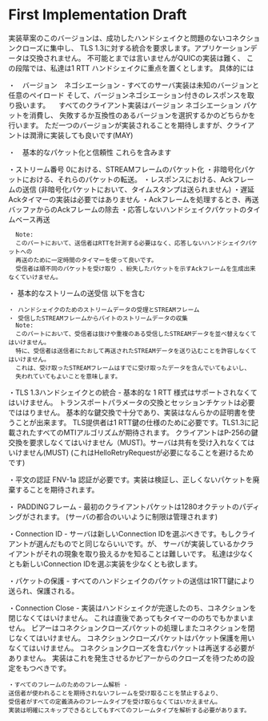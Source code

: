 # First Implementation Draft
実装草案のこのバージョンは、成功したハンドシェイクと問題のないコネクションクローズに集中し、
TLS 1.3に対する統合を要求します。アプリケーションデータは交換されません。
不可能とまでは言いませんがQUICの実装は難く、
この段階では、私達は1 RTT ハンドシェイクに重点を置くとします。
具体的には

・　バージョン　ネゴシエーション - すべてのサーバ実装は未知のバージョンと任意のペイロード
そして、バージョンネゴシエーション付きのレスポンスを取り扱います。
　すべてのクライアント実装はバージョン ネゴシエーション パケットを消費し、
失敗するか互換性のあるバージョンを選択するかのどちらかを行います。
ただ一つのバージョンが実装されることを期待しますが、クライアントは潤滑に実装しても良いです(MAY)

・　基本的なパケット化と信頼性
これらを含みます

  ・ストリーム番号 0における、STREAMフレームのパケット化
  ・非暗号化パケットにおける、それらのパケットの転送。
  ・レスポンスにおける、Ackフレームの送信 (非暗号化パケットにおいて、タイムスタンプは送られません)
  ・遅延Ackタイマーの実装は必要ではありません
  ・Ackフレームを処理するとき、再送バッファからのAckフレームの除去
  ・応答しないハンドシェイクパケットのタイムベース再送

      Note:
      このパートにおいて、送信者はRTTを計測する必要はなく、応答しないハンドシェイクパケットへの
      再送のために一定時間のタイマーを使って良いです。
      受信者は順不同のパケットを受け取り 、紛失したパケットを示すAckフレームを生成出来なくていけません。

  ・ 基本的なストリームの送受信
    以下を含む

    ・ ハンドシェイクのためのストリームデータの受理とSTREAMフレーム
    ・ 受信したSTREAMフレームからバイトのストリームデータの収集
      Note:
      このパートにおいて、受信者は抜けや重複のある受信したSTREAMデータを並べ替えなくてはいけません。
      特に、受信者は送信者にたおして再送されたSTREAMデータを送り込むことを許容しなくてはいけません。
      これは、受け取ったSTREAMフレームはすでに受け取ったデータを含んでいてもよいし、
      失われていてもよいことを意味します。

  ・TLS 1.3ハンドシェイクとの統合 -
    基本的な 1 RTT 様式はサポートされなくてはいけません。
    トランスポートパラメータの交換とセッションチケットは必要でははりません。
    基本的な鍵交換で十分であり、実装はなんらかの証明書を使うことが出来ます。
    TLS提供者は1 RTT鍵の仕様のために必要です。TLS1.3に記載されたすべてのMTIアルゴリズムが期待されます。
    クライアントはP-256の鍵交換を要求しなくてはいけません（MUST)。サーバは共有を受け入れなくてはいけません(MUST)
    (これはHelloRetryRequestが必要になることを避けるためです)

  ・平文の認証
    FNV-1a 認証が必要です。実装は検証し、正しくないパケットを廃棄することを期待されます。

  ・ PADDINGフレーム -
    最初のクライアントパケットは1280オクテットのパディングがされます。
    (サーバの都合のいいように制限は管理されます)

  ・Connection ID -
     サーバは新しいConnection IDを選ぶべきです。もしクライアントが選んだものでと同じならいいです。が、
     サーバが実装しているかクライアントがそれの現象を取り扱えるかを知ることは難しいです。
     私達は少なくとも新しいConnection IDを選ぶ実装を少なくとも欲します。

  ・パケットの保護 -
    すべてのハンドシェイクのパケットの送信は1RTT鍵により送られ、保護される。

   ・Connection Close -
     実装はハンドシェイクが完遂したのち、コネクションを閉じなくてはいけません。
     これは直後であってもタイマーののちでもかまいません。
     ピアーはコネクションクローズパケットの処理しまたコネクションを閉じなくてはいけません。
     コネクションクローズパケットはパケット保護を用いなくてはいけません。
     コネクションクローズを含むパケットは再送する必要がありません。
     実装はこれを発生させるかピアーからのクローズを待つための設定をもつべきです。

    ・すべてのフレームのためのフレーム解析 -
    送信者が使われることを期待されないフレームを受け取ることを禁止するより、
    受信者がすべての定義済みのフレームタイプを受け取らなくてはいかえません。
    実装は明確にスキップできるとしてもすべてのフレームタイプを解析する必要があります。


